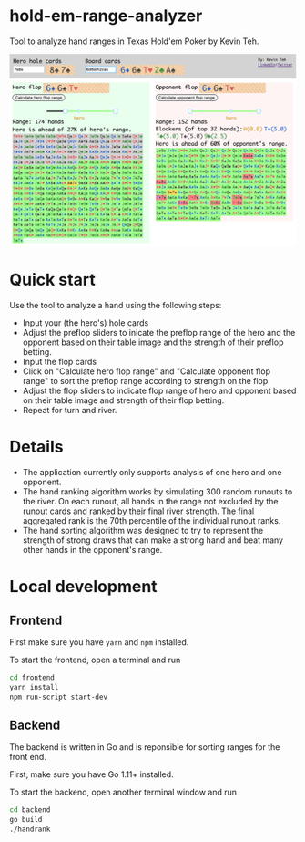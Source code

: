 # hold-em-range-analyzer

Tool to analyze hand ranges in Texas Hold'em Poker by Kevin Teh.

![Hold'em Range Analzyer](https://raw.githubusercontent.com/kkwteh/hold-em-range-analyzer/master/hold-em-preview.png)

# Quick start

Use the tool to analyze a hand using the following steps:

- Input your (the hero's) hole cards
- Adjust the preflop sliders to inicate the preflop range of the hero and the opponent based on their table image and the strength of their preflop betting.
- Input the flop cards
- Click on "Calculate hero flop range" and "Calculate opponent flop range" to sort the preflop range according to strength on the flop.
- Adjust the flop sliders to indicate flop range of hero and opponent based on their table image and strength of their flop betting.
- Repeat for turn and river.

# Details

- The application currently only supports analysis of one hero and one opponent.
- The hand ranking algorithm works by simulating 300 random runouts to the river. On each runout, all hands in the range not excluded by the runout cards and ranked by their final river strength. The final aggregated rank is the 70th percentile of the individual runout ranks.
- The hand sorting algorithm was designed to try to represent the strength of strong draws that can make a strong hand and beat many other hands in the opponent's range.

# Local development

## Frontend

First make sure you have `yarn` and `npm` installed.

To start the frontend, open a terminal and run

```bash
cd frontend
yarn install
npm run-script start-dev
```

## Backend

The backend is written in Go and is reponsible for sorting ranges for the front end.

First, make sure you have Go 1.11+ installed.

To start the backend, open another terminal window and run

```bash
cd backend
go build
./handrank
```
